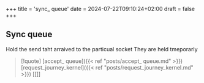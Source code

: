 +++
title = 'sync_ queue'
date = 2024-07-22T09:10:24+02:00
draft = false
+++

## Sync queue 
Hold the send taht arraived to the particual socket 
They are held tmeporarly 

>[!quote] [accept_ queue]({{< ref "posts/accept_ queue.md" >}}) [request_journey_kernel]({{< ref "posts/request_journey_kernel.md" >}}) [[]]